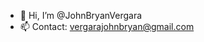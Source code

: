 - 👋 Hi, I’m @JohnBryanVergara
- 📫 Contact: vergarajohnbryan@gmail.com

<!---
JohnBryanVergara/JohnBryanVergara is a ✨ special ✨ repository because its `README.md` (this file) appears on your GitHub profile.
You can click the Preview link to take a look at your changes.
--->
